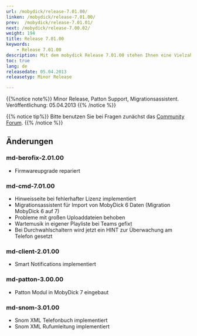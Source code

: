 ```yaml
---
url: /mobydick/release-7.01.00/
linken: /mobydick/release-7.01.00/
prev:  /mobydick/release-7.01.01/
next: /mobydick/release-7.00.02/
weight: 194
title: Release 7.01.00
keywords: 
    - Release 7.01.00
description: Mit dem mobydick Release 7.01.00 stehen Ihnen eine Vielzahl an neuen Funtionen zur Verfügung.
toc: true
lang: de
releasedate: 05.04.2013
releasetyp: Minor Release

---
```


{{%notice note%}}
Minor Release, Patton Support, Migrationsassistent. Veröffentlichung: 05.04.2013
{{% /notice %}}

{{% notice tip%}}
Bitte benutzen Sie bei Fragen zunächst das [Community Forum](http://community.pascom.net/forum.php "Zu unserem Forum").
{{% /notice %}}

## Änderungen

### md-berofix-2.01.00
* Firmwareupgrade repariert

### md-cmd-7.01.00
* Hinweisseite bei fehlerhafter Lizenz implementiert
* Migrationsassistent für Import von MobyDick 6 Daten (Migration MobyDick 6 auf 7)
* Probleme mit großen Uploaddateien behoben
* Wartemusik in eigener Playliste bei Teams gefixt
* Bei Durchwahlschaltern wird jetzt ein HINT zur Überwachung am Telefon gesetzt

### md-client-2.01.00
* Smart Notifications implementiert

### md-patton-3.00.00
* Patton Modul in MobyDick 7 eingebaut

### md-snom-3.01.00
* Snom XML Telefonbuch implementiert
* Snom XML Rufumleitung implementiert